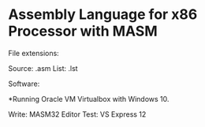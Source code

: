 # Assembly Language for x86 Processor with MASM

File extensions:
  
  Source: .asm
  List:   .lst

Software:

*Running Oracle VM Virtualbox with Windows 10. 
 
 Write: MASM32 Editor
 Test: VS Express 12


